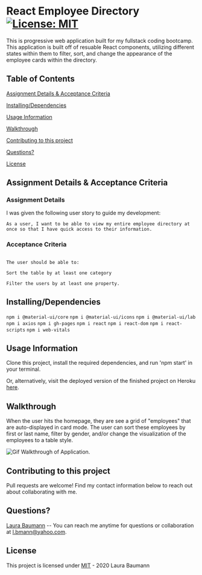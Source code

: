 # React Employee Directory [![License: MIT](https://img.shields.io/badge/License-MIT-yellow.svg)](https://opensource.org/licenses/MIT)
This is progressive web application built for my fullstack coding bootcamp. This application is built off of resuable React components, utilizing different states within them to filter, sort, and change the appearance of the employee cards within the directory.

## Table of Contents

[Assignment Details & Acceptance Criteria](#assignment-details--acceptance-criteria) 

[Installing/Dependencies](#installingdependencies)  

[Usage Information](#usage-information)

[Walkthrough](#walkthrough)  

[Contributing to this project](#contributing-to-this-project)  

[Questions?](#questions)  

[License](#license)

## Assignment Details & Acceptance Criteria
### Assignment Details
I was given the following user story to guide my development:

```As a user, I want to be able to view my entire employee directory at once so that I have quick access to their information.```

### Acceptance Criteria

```Given a table of random users generated from the Random User API, when the user loads the page, a table of employees should render.

The user should be able to:

Sort the table by at least one category

Filter the users by at least one property.

```

## Installing/Dependencies
```npm i @material-ui/core```
```npm i @material-ui/icons```
```npm i @material-ui/lab```
```npm i axios```
```npm i gh-pages```
```npm i react```
```npm i react-dom```
```npm i react-scripts```
```npm i web-vitals```


## Usage Information
Clone this project, install the required dependencies, and run 'npm start' in your terminal.

Or, alternatively, visit the deployed version of the finished project on Heroku [here](https://thelbaumann.github.io/react-employee-directory/).

## Walkthrough

When the user hits the homepage, they are see a grid of "employees" that are auto-displayed in card mode. The user can sort these employees by first or last name, filter by gender, and/or change the visualization of the employees to a table style.

![Gif Walkthrough of Application](https://media.giphy.com/media/hRF1M1b8PbnvVBTs7c/giphy.gif).

## Contributing to this project
Pull requests are welcome! Find my contact information below to reach out about collaborating with me.

## Questions?
[Laura Baumann](https://github.com/thelbaumann) -- You can reach me anytime for questions or collaboration at l.bmann@yahoo.com.
## License
This project is licensed under [MIT](LICENSE) - 2020 Laura Baumann
